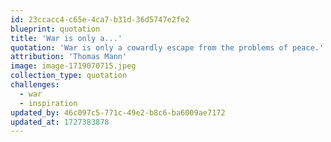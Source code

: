 ```yaml
---
id: 23ccacc4-c65e-4ca7-b31d-36d5747e2fe2
blueprint: quotation
title: 'War is only a...'
quotation: 'War is only a cowardly escape from the problems of peace.'
attribution: 'Thomas Mann'
image: image-1719070715.jpeg
collection_type: quotation
challenges:
  - war
  - inspiration
updated_by: 46c097c5-771c-49e2-b8c6-ba6009ae7172
updated_at: 1727383878
---
```

